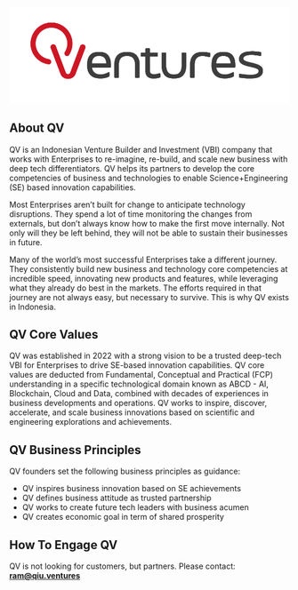 ![image info](qventures.png)

## About QV

QV is an Indonesian Venture Builder and Investment (VBI) company that works with Enterprises to re-imagine, re-build, and scale new business with deep tech differentiators. QV helps its partners to develop the core competencies of business and technologies to enable Science+Engineering (SE) based innovation capabilities.

Most Enterprises aren’t built for change to anticipate technology disruptions. They spend a lot of time monitoring the changes from externals, but don’t always know how to make the first move internally. Not only will they be left behind, they will not be able to sustain their businesses in future.

Many of the world’s most successful Enterprises take a different journey. They consistently build new business and technology core competencies at incredible speed, innovating new products and features, while leveraging what they already do best in the markets. The efforts required in that journey are not always easy, but necessary to survive. This is why QV exists in Indonesia.

## QV Core Values

QV was established in 2022 with a strong vision to be a trusted deep-tech VBI for Enterprises to drive SE-based innovation capabilities. QV core values are deducted from Fundamental, Conceptual and Practical (FCP) understanding in a specific technological domain known as ABCD - AI, Blockchain, Cloud and Data, combined with decades of experiences in business developments and operations. QV works to inspire, discover, accelerate, and scale business innovations based on scientific and engineering explorations and achievements.

## QV Business Principles

QV founders set the following business principles as guidance:

- QV inspires business innovation based on SE achievements
- QV defines business attitude as trusted partnership
- QV works to create future tech leaders with business acumen
- QV creates economic goal in term of shared prosperity

## How To Engage QV

QV is not looking for customers, but partners. Please contact: **ram@qiu.ventures**
